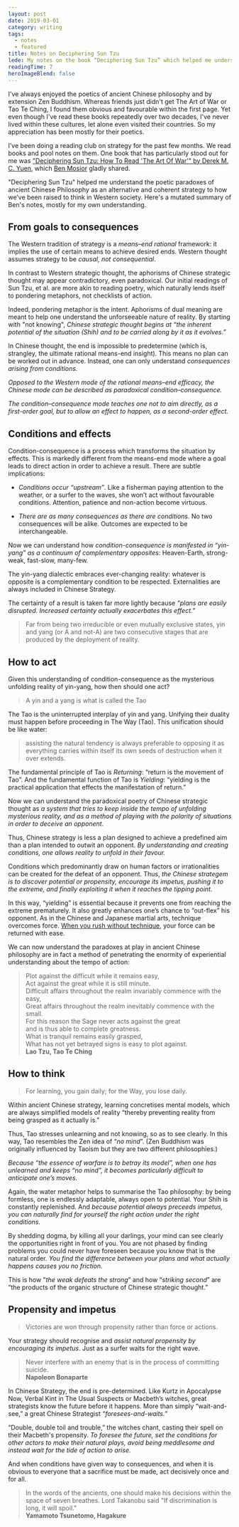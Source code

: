 ```yaml
---
layout: post
date: 2019-03-01
category: writing
tags: 
  - notes
  - featured
title: Notes on Deciphering Sun Tzu
lede: My notes on the book “Deciphering Sun Tzu” which helped me understand the poetic paradoxes of ancient Chinese Philosophy as an alternative and coherent strategy of condition-consequence, as opposed to the Western rational means-end strategy I’ve been raised on.
readingTime: 7
heroImageBlend: false
---
```


‪I've always enjoyed the poetics of ancient Chinese philosophy and by extension Zen Buddhism.‬ ‪Whereas friends just didn't get The Art of War or Tao Te Ching, I found them obvious and favourable within the first page. Yet even though I've read these books repeatedly over two decades, I've never lived within these cultures, let alone even visited their countries. So my appreciation has been mostly for their poetics.

I’ve been doing a reading club on strategy for the past few months. We read books and pool notes on them. One book that has particularly stood out for me was ["Deciphering Sun Tzu: How To Read 'The Art Of War'" by Derek M. C. Yuen](https://www.amazon.com/Deciphering-Sun-Tzu-How-Read/dp/0199373515), which [Ben Mosior](https://twitter.com/BenMosior) gladly shared.

"Deciphering Sun Tzu" helped me understand the poetic paradoxes of ancient Chinese Philosophy as an alternative and coherent strategy to how we’ve been raised to think in Western society. Here's a mutated summary of Ben's notes, mostly for my own understanding.

## From goals to consequences

The Western tradition of strategy is a _means–end rational_ framework: it implies the use of certain means to achieve desired ends. Western thought assumes strategy to be _causal, not consequential_.

In contrast to Western strategic thought, the aphorisms of Chinese strategic thought may appear contradictory, even paradoxical. Our initial readings of Sun Tzu, et al. are more akin to reading poetry, which naturally lends itself to pondering metaphors, not checklists of action.

Indeed, pondering metaphor is the intent. Aphorisms of dual meaning are meant to help one understand the unforseeable nature of reality. By starting with "not knowing", _Chinese strategic thought begins at “the inherent potential of the situation (Shih) and to be carried along by it as it evolves.”_

In Chinese thought, the end is impossible to predetermine (which is, strangley, the ultimate rational means-end insight). This means no plan can be worked out in advance. Instead, one can only understand _consequences arising from conditions._

_Opposed to the Western mode of the rational means–end efficacy, the Chinese mode can be described as paradoxical condition–consequence._

_The condition–consequence mode teaches one not to aim directly, as a first-order goal, but to allow an effect to happen, as a second-order effect._

## Conditions and effects

Condition-consequence is a process which transforms the situation by effects. This is markedly different from the means-end mode where a goal leads to direct action in order to achieve a result. There are subtle implications:

- _Conditions occur “upstream”_. Like a fisherman paying attention to the weather, or a surfer to the waves, she won’t act without favourable conditions. Attention, patience and non-action become virtuous.

- _There are as many consequences as there are conditions._ No two consequences will be alike. Outcomes are expected to be interchangeable.

Now we can understand how _condition-consequence is manifested in “yin-yang” as a continuum of complementary opposites_: Heaven-Earth, strong-weak, fast-slow, many-few.

The yin-yang dialectic embraces ever-changing reality: whatever is opposite is a complementary condition to be respected. Externalities are always included in Chinese Strategy.

The certainty of a result is taken far more lightly because _“plans are easily disrupted. Increased certainty actually exacerbates this effect.”_

> Far from being two irreducible or even mutually exclusive states, yin and yang (or A and not-A) are two consecutive stages that are produced by the deployment of reality.

## How to act

Given this understanding of condition-consequence as the mysterious unfolding reality of yin-yang, how then should one act?

> A yin and a yang is what is called the Tao

The Tao is the uninterrupted interplay of yin and yang. Unifying their duality must happen before proceeding in The Way (Tao). This unification should be like water:

> assisting the natural tendency is always preferable to opposing it as everything carries within itself its own seeds of destruction when it over extends.

The fundamental principle of Tao is _Returning_: “return is the movement of Tao”. And the fundamental function of Tao is _Yielding_: “yielding is the practical application that effects the manifestation of return.”

Now we can understand the paradoxical poetry of Chinese strategic thought as _a system that tries to keep inside the tempo of unfolding mysterious reality, and as a method of playing with the polarity of situations in order to deceive an opponent._

Thus, Chinese strategy is less a plan designed to achieve a predefined aim than a plan intended to outwit an opponent. _By understanding and creating conditions, one allows reality to unfold in their favour._

Conditions which predominantly draw on human factors or irrationalities can be created for the defeat of an opponent. Thus, _the Chinese strategem is to discover potential or propensity, encourage its impetus, pushing it to the extreme, and finally exploiting it when it reaches the tipping point._

In this way, “yielding” is essential because it prevents one from reaching the extreme prematurely. It also greatly enhances one’s chance to “out-flex” his opponent. As in the Chinese and Japanese martial arts, technique overcomes force. [When you rush without technique](https://youtu.be/oKMrSvDCzkc), your force can be returned with ease.

We can now understand the paradoxes at play in ancient Chinese philosophy are in fact a method of penetrating the enormity of experiential understanding about the tempo of action:

> Plot against the difficult while it remains easy,<br>Act against the great while it is still minute.<br>Difficult affairs throughout the realm invariably commence with the easy,<br>Great affairs throughout the realm inevitably commence with the small.<br>For this reason the Sage never acts against the great<br>and is thus able to complete greatness.<br>What is tranquil remains easily grasped,<br>What has not yet betrayed signs is easy to plot against.<br>**Lao Tzu, Tao Te Ching**

## How to think

> For learning, you gain daily; for the Way, you lose daily.

Within ancient Chinese strategy, learning concretises mental models, which are always simplified models of reality “thereby preventing reality from being grasped as it actually is.”

Thus, Tao stresses unlearning and not knowing, so as to see clearly. In this way, Tao resembles the Zen idea of “_no mind_”. (Zen Buddhism was originally influenced by Taoism but they are two different philosophies.)

_Because “the essence of warfare is to betray its model”, when one has unlearned and keeps “no mind”, it becomes particularly difficult to anticipate one’s moves._

Again, the water metaphor helps to summarise the Tao philosophy: by being formless, one is endlessly adaptable, always open to potential. Your Shih is constantly replenished. And _because potential always preceeds impetus, you can naturally find for yourself the right action under the right conditions._

<!-- One must find the leverage point and the timing before acting. -->

By shedding dogma, by killing all your darlings, your mind can see clearly the opportunities right in front of you. You are not phased by finding problems you could never have foreseen because you know that is the natural order. _You find the difference between your plans and what actually happens causes you no friction._

This is how "_the weak defeats the strong_” and how “_striking second_” are “the products of the organic structure of Chinese strategic thought.”

## Propensity and impetus

> Victories are won through propensity rather than force or actions.

Your strategy should recognise and _assist natural propensity by encouraging its impetus_. Just as a surfer waits for the right wave.

> Never interfere with an enemy that is in the process of committing suicide.<br>**Napoleon Bonaparte**

In Chinese Strategy, the end is pre-determined. Like Kurtz in Apocalypse Now, Verbal Kint in The Usual Suspects or Macbeth’s witches, great strategists know the future before it happens. More than simply “wait-and-see,” a great Chinese Strategist _“foresees-and-waits.”_

“Double, double toil and trouble,” the witches chant, casting their spell on their Macbeth's propensity. _To foresee the future, set the conditions for other actors to make their natural plays, avoid being meddlesome and instead wait for the tide of action to arise._

And when conditions have given way to consequences, and when it is obvious to everyone that a sacrifice must be made, act decisively once and for all.

> In the words of the ancients, one should make his decisions within the space of seven breathes. Lord Takanobu said "If discrimination is long, it will spoil."<br>**Yamamoto Tsunetomo, Hagakure**

